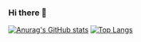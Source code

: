 ### Hi there 👋
[![Anurag's GitHub stats](https://github-readme-stats.vercel.app/api?username=cnhhoang850)](https://github.com/anuraghazra/github-readme-stats)
[![Top Langs](https://github-readme-stats.vercel.app/api/top-langs/?username=cnhhong850&layout=compact)](https://github.com/anuraghazra/github-readme-stats)
<!--
**cnhhoang850/cnhhoang850** is a ✨ _special_ ✨ repository because its `README.md` (this file) appears on your GitHub profile.



-->
